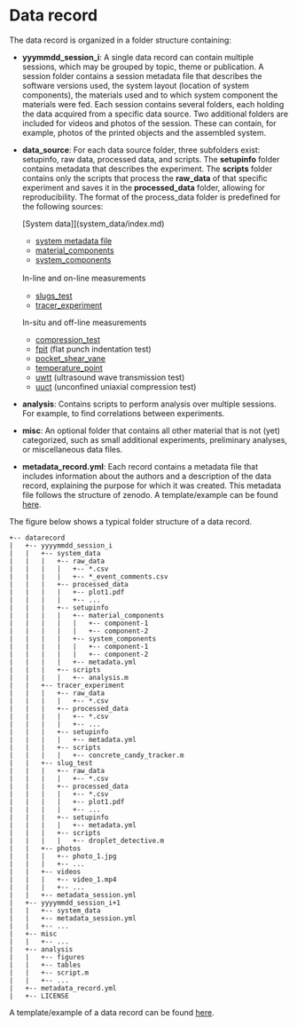 # Data record 

The data record is organized in a folder structure containing: 
  - **yyymmdd_session_i**: A single data record can contain multiple sessions, which may be grouped by topic, theme or publication. A session folder contains a session metadata file that describes the software versions used, the system layout (location of system components), the materials used and to which system component the materials were fed. Each session contains several folders, each holding the data acquired from a specific data source. Two additional folders are included for videos and photos of the session. These can contain, for example, photos of the printed objects and the assembled system.
  - **data_source**: For each data source folder, three subfolders exist: setupinfo, raw data, processed data, and scripts. The **setupinfo** folder contains metadata that describes the experiment. The **scripts** folder contains only the scripts that process the **raw_data** of that specific experiment and saves it in the **processed_data** folder, allowing for reproducibility. The format of the process_data folder is predefined for the following sources:

    [System data]](system_data/index.md) 
      - [system metadata file](system_data/metadata_file.md)
      - [material_components](system_data/material_components.md)
      - [system_components](system_data/system_components.md)
    
    In-line and on-line measurements　    
      - [slugs_test](inline_online_measurements/slugs_test.md)
      - [tracer_experiment](inline_online_measurements/tracer_experiment.md)
        
    In-situ and off-line measurements
      - [compression_test](insitu_offline_measurements/compression_test.md)
      - [fpit](insitu_offline_measurements/flat_punch_indentation_test.md) (flat punch indentation test)
      - [pocket_shear_vane](insitu_offline_measurements/pocket_shear_vane_test.md)
      - [temperature_point](insitu_offline_measurements/temperature_point.md)
      - [uwtt](insitu_offline_measurements/ultrasonic_wave_transmission_test.md) (ultrasound wave transmission test)
      - [uuct](insitu_offline_measurements/unconfined_uniaxial_compression_test.md) (unconfined uniaxial compression test)
        
- **analysis**: Contains scripts to perform analysis over multiple sessions. For example, to find correlations between experiments. 
- **misc**: An optional folder that contains all other material that is not (yet) categorized, such as small additional experiments, preliminary analyses, or miscellaneous data files.
- **metadata_record.yml**: Each record contains a metadata file that includes information about the authors and a description of the data record, explaining the purpose for which it was created. This metadata file follows the structure of zenodo. A template/example can be found [here](src/template/metadata_record.yml).

The figure below shows a typical folder structure of a data record.

```
+-- datarecord
|   +-- yyyymmdd_session_i
|   |   +-- system_data
|   |   |   +-- raw_data
|   |   |   |   +-- *.csv
|   |   |   |   +-- *_event_comments.csv
|   |   |   +-- processed_data
|   |   |   |   +-- plot1.pdf
|   |   |   |   +-- ...
|   |   |   +-- setupinfo
|   |   |   |   +-- material_components
|   |   |   |   |   +-- component-1
|   |   |   |   |   +-- component-2
|   |   |   |   +-- system_components
|   |   |   |   |   +-- component-1
|   |   |   |   |   +-- component-2
|   |   |   |   +-- metadata.yml
|   |   |   +-- scripts
|   |   |   |   +-- analysis.m
|   |   +-- tracer_experiment
|   |   |   +-- raw_data
|   |   |   |   +-- *.csv
|   |   |   +-- processed_data
|   |   |   |   +-- *.csv
|   |   |   |   +-- ...
|   |   |   +-- setupinfo
|   |   |   |   +-- metadata.yml
|   |   |   +-- scripts
|   |   |   |   +-- concrete_candy_tracker.m
|   |   +-- slug_test
|   |   |   +-- raw_data
|   |   |   |   +-- *.csv
|   |   |   +-- processed_data
|   |   |   |   +-- *.csv
|   |   |   |   +-- plot1.pdf
|   |   |   |   +-- ...
|   |   |   +-- setupinfo
|   |   |   |   +-- metadata.yml
|   |   |   +-- scripts
|   |   |   |   +-- droplet_detective.m
|   |   +-- photos
|   |   |   +-- photo_1.jpg
|   |   |   +-- ...
|   |   +-- videos
|   |   |   +-- video_1.mp4
|   |   |   +-- ...    
|   |   +-- metadata_session.yml
|   +-- yyyymmdd_session_i+1
|   |   +-- system_data
|   |   +-- metadata_session.yml
|   |   +-- ...
|   +-- misc
|   |   +-- ...
|   +-- analysis
|   |   +-- figures
|   |   +-- tables
|   |   +-- script.m
|   |   +-- ...
|   +-- metadata_record.yml
|   +-- LICENSE
```

A template/example of a data record can be found [here](src/template).
